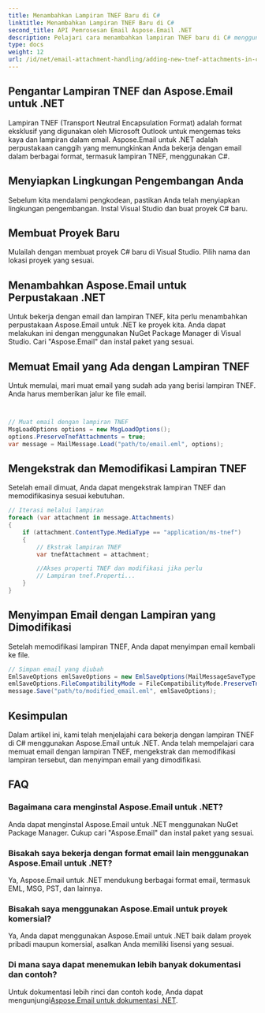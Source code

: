 ```yaml
---
title: Menambahkan Lampiran TNEF Baru di C#
linktitle: Menambahkan Lampiran TNEF Baru di C#
second_title: API Pemrosesan Email Aspose.Email .NET
description: Pelajari cara menambahkan lampiran TNEF baru di C# menggunakan Aspose.Email untuk .NET. Panduan langkah demi langkah dengan contoh kode untuk integrasi yang lancar.
type: docs
weight: 12
url: /id/net/email-attachment-handling/adding-new-tnef-attachments-in-csharp/
---
```


## Pengantar Lampiran TNEF dan Aspose.Email untuk .NET

Lampiran TNEF (Transport Neutral Encapsulation Format) adalah format eksklusif yang digunakan oleh Microsoft Outlook untuk mengemas teks kaya dan lampiran dalam email. Aspose.Email untuk .NET adalah perpustakaan canggih yang memungkinkan Anda bekerja dengan email dalam berbagai format, termasuk lampiran TNEF, menggunakan C#.

## Menyiapkan Lingkungan Pengembangan Anda

Sebelum kita mendalami pengkodean, pastikan Anda telah menyiapkan lingkungan pengembangan. Instal Visual Studio dan buat proyek C# baru.

## Membuat Proyek Baru

Mulailah dengan membuat proyek C# baru di Visual Studio. Pilih nama dan lokasi proyek yang sesuai.

## Menambahkan Aspose.Email untuk Perpustakaan .NET

Untuk bekerja dengan email dan lampiran TNEF, kita perlu menambahkan perpustakaan Aspose.Email untuk .NET ke proyek kita. Anda dapat melakukan ini dengan menggunakan NuGet Package Manager di Visual Studio. Cari "Aspose.Email" dan instal paket yang sesuai.

## Memuat Email yang Ada dengan Lampiran TNEF

Untuk memulai, mari muat email yang sudah ada yang berisi lampiran TNEF. Anda harus memberikan jalur ke file email.

```csharp


// Muat email dengan lampiran TNEF
MsgLoadOptions options = new MsgLoadOptions();
options.PreserveTnefAttachments = true;
var message = MailMessage.Load("path/to/email.eml", options);
```

## Mengekstrak dan Memodifikasi Lampiran TNEF

Setelah email dimuat, Anda dapat mengekstrak lampiran TNEF dan memodifikasinya sesuai kebutuhan.

```csharp
// Iterasi melalui lampiran
foreach (var attachment in message.Attachments)
{
    if (attachment.ContentType.MediaType == "application/ms-tnef")
    {
        // Ekstrak lampiran TNEF
        var tnefAttachment = attachment;

        //Akses properti TNEF dan modifikasi jika perlu
        // Lampiran tnef.Properti...
    }
}
```

## Menyimpan Email dengan Lampiran yang Dimodifikasi

Setelah memodifikasi lampiran TNEF, Anda dapat menyimpan email kembali ke file.

```csharp
// Simpan email yang diubah
EmlSaveOptions emlSaveOptions = new EmlSaveOptions(MailMessageSaveType.EmlFormat);
emlSaveOptions.FileCompatibilityMode = FileCompatibilityMode.PreserveTnefAttachments;
message.Save("path/to/modified_email.eml", emlSaveOptions);
```

## Kesimpulan

Dalam artikel ini, kami telah menjelajahi cara bekerja dengan lampiran TNEF di C# menggunakan Aspose.Email untuk .NET. Anda telah mempelajari cara memuat email dengan lampiran TNEF, mengekstrak dan memodifikasi lampiran tersebut, dan menyimpan email yang dimodifikasi.

## FAQ

### Bagaimana cara menginstal Aspose.Email untuk .NET?

Anda dapat menginstal Aspose.Email untuk .NET menggunakan NuGet Package Manager. Cukup cari "Aspose.Email" dan instal paket yang sesuai.

### Bisakah saya bekerja dengan format email lain menggunakan Aspose.Email untuk .NET?

Ya, Aspose.Email untuk .NET mendukung berbagai format email, termasuk EML, MSG, PST, dan lainnya.

### Bisakah saya menggunakan Aspose.Email untuk proyek komersial?

Ya, Anda dapat menggunakan Aspose.Email untuk .NET baik dalam proyek pribadi maupun komersial, asalkan Anda memiliki lisensi yang sesuai.

### Di mana saya dapat menemukan lebih banyak dokumentasi dan contoh?

 Untuk dokumentasi lebih rinci dan contoh kode, Anda dapat mengunjungi[Aspose.Email untuk dokumentasi .NET](https://reference.aspose.com/email/net/).